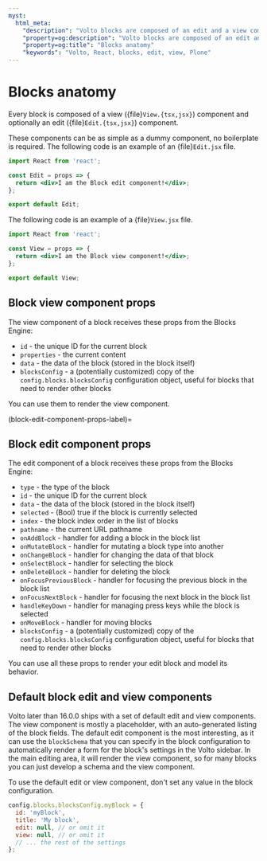 ```yaml
---
myst:
  html_meta:
    "description": "Volto blocks are composed of an edit and a view component."
    "property=og:description": "Volto blocks are composed of an edit and a view component."
    "property=og:title": "Blocks anatomy"
    "keywords": "Volto, React, blocks, edit, view, Plone"
---
```


# Blocks anatomy

Every block is composed of a view ({file}`View.{tsx,jsx}`) component and optionally an edit ({file}`Edit.{tsx,jsx}`) component.

These components can be as simple as a dummy component, no boilerplate is required.
The following code is an example of an {file}`Edit.jsx` file.

```jsx
import React from 'react';

const Edit = props => {
  return <div>I am the Block edit component!</div>;
};

export default Edit;
```

The following code is an example of a {file}`View.jsx` file.

```jsx
import React from 'react';

const View = props => {
  return <div>I am the Block view component!</div>;
};

export default View;
```

## Block view component props

The view component of a block receives these props from the Blocks Engine:

- `id` - the unique ID for the current block
- `properties` - the current content
- `data` - the data of the block (stored in the block itself)
- `blocksConfig` - a (potentially customized) copy of the `config.blocks.blocksConfig` configuration object, useful for blocks that need to render other blocks

You can use them to render the view component.


(block-edit-component-props-label)=

## Block edit component props

The edit component of a block receives these props from the Blocks Engine:

- `type` - the type of the block
- `id` - the unique ID for the current block
- `data` - the data of the block (stored in the block itself)
- `selected` - (Bool) true if the block is currently selected
- `index` - the block index order in the list of blocks
- `pathname` - the current URL pathname
- `onAddBlock` - handler for adding a block in the block list
- `onMutateBlock` - handler for mutating a block type into another
- `onChangeBlock` - handler for changing the data of that block
- `onSelectBlock` - handler for selecting the block
- `onDeleteBlock` - handler for deleting the block
- `onFocusPreviousBlock` - handler for focusing the previous block in the block list
- `onFocusNextBlock` - handler for focusing the next block in the block list
- `handleKeyDown` - handler for managing press keys while the block is selected
- `onMoveBlock` - handler for moving blocks
- `blocksConfig` - a (potentially customized) copy of the `config.blocks.blocksConfig` configuration object, useful for blocks that need to render other blocks

You can use all these props to render your edit block and model its behavior.

## Default block edit and view components

Volto later than 16.0.0 ships with a set of default edit and view components.
The view component is mostly a placeholder, with an auto-generated listing of the block fields.
The default edit component is the most interesting, as it can use the `blockSchema` that you can specify in the block configuration to automatically render a form for the block's settings in the Volto sidebar.
In the main editing area, it will render the view component, so for many blocks you can just develop a schema and the view component.

To use the default edit or view component, don't set any value in the
block configuration.

```js
config.blocks.blocksConfig.myBlock = {
  id: 'myBlock',
  title: 'My block',
  edit: null, // or omit it
  view: null, // or omit it
  // ... the rest of the settings
};
```
